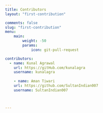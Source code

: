 ```yaml
---
title: Contributors
layout: "first-contribution"

comments: false
slug: "first-contribution"
menu:
    main: 
        weight: -50
        params:
            icon: git-pull-request

contributors:
  - name: Kunal Agrawal
    url: https://gitHub.com/kunalagra
    username: kunalagra
    
    - name: Aman Tiwari
    url: https://github.com/SultanIndian007
    username: SultanIndian007

    

---
```

